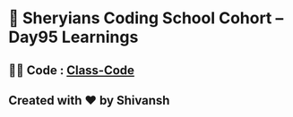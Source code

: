 # 🦁 Sheryians Coding School Cohort – Day95 Learnings

## 🧑‍💻 Code : [Class-Code](../Day93)

## Created with ❤️ by Shivansh